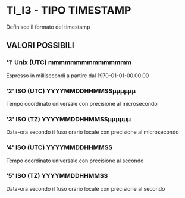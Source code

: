 
# TI_I3     -  TIPO TIMESTAMP
Definisce il formato del timestamp

## VALORI POSSIBILI

### '1' Unix (UTC) mmmmmmmmmmmmmmm  
Espresso in millisecondi a partire dal 1970-01-01-00.00.00

### '2' ISO (UTC) YYYYMMDDHHMMSSµµµµµµ 
Tempo coordinato universale con precisione al microsecondo

### '3' ISO (TZ)  YYYYMMDDHHMMSSµµµµµµ 
Data-ora secondo il fuso orario locale con precisione al microsecondo

### '4' ISO (UTC) YYYYMMDDHHMMSS 
Tempo coordinato universale con precisione al secondo

### '5' ISO (TZ)  YYYYMMDDHHMMSS 
Data-ora secondo il fuso orario locale con precisione al secondo

